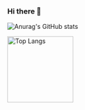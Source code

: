 ### Hi there 👋

![Anurag's GitHub stats](https://github-readme-stats-git-masterrstaa-rickstaa.vercel.app/api?username=miyasic&count_private=true&show_icons=true&theme=transparent)

<img alt="Top Langs" height="150px" src="https://github-readme-stats.vercel.app/api/top-langs/?username=miyasic&layout=compact&count_private=true&show_icons=true&theme=tokyonight" />

